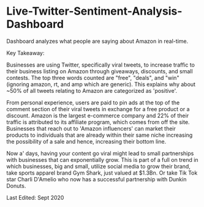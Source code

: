 # Live-Twitter-Sentiment-Analysis-Dashboard
Dashboard analyzes what people are saying about Amazon in real-time.

 



Key Takeaway: 

Businesses are using Twitter, specifically viral tweets, to increase traffic to their business listing on Amazon through giveaways, discounts, and small contests. The top three words counted are "free", "deals", and "win" (ignoring amazon, rt, and amp which are generic). This explains why about ~50% of all tweets relating to Amazon are categorized as 'positive'. 



From personal experience, users are paid to pin ads at the top of the comment section of their viral tweets in exchange for a free product or a discount. Amazon is the largest e-commerce company and 22% of their traffic is attributed to its affiliate program, which comes from off the site. Businesses that reach out to 'Amazon influencers' can market their products to individuals that are already within their same niche increasing the possibility of a sale and hence, increasing their bottom line. 



Now a' days, having your content go viral might lead to small partnerships with businesses that can exponentially grow. This is part of a full on trend in which businesses, big and small, utilize social media to grow their brand, take sports apparel brand Gym Shark, just valued at $1.3Bn. Or take Tik Tok star Charli D'Amelio who now has a successful partnership with Dunkin Donuts.

Last Edited: Sept 2020
